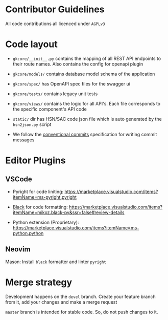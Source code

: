 # Contributor Guidelines

All code contributions all licenced under `AGPLv3`

# Code layout

- `gkcore/__init__.py` contains the mapping of all REST API endpoints to their route names. Also contains the config for openapi plugin

- `gkcore/models/` contains database model schema of the application

- `gkcore/spec/` has OpenAPI spec files for the swagger ui

- `gkcore/tests/` contains legacy unit tests

- `gkcore/views/` contains the logic for all API's. Each file corresponds to the specific component's API code

- `static/` dir has HSN/SAC code json file which is auto generated by the `hsn2json.py` script

- We follow the [conventional commits](https://www.conventionalcommits.org/en/v1.0.0/) specification for writing commit messages

# Editor Plugins

## VSCode

- Pyright for code liniting: https://marketplace.visualstudio.com/items?itemName=ms-pyright.pyright

- [Black](https://pypi.org/project/black/) for code formatting: https://marketplace.visualstudio.com/items?itemName=mikoz.black-py&ssr=false#review-details

- Python extension (Proprietary): https://marketplace.visualstudio.com/items?itemName=ms-python.python

## Neovim

Mason: Install `black` formatter and linter `pyright`

# Merge strategy

Development happens on the `devel` branch. Create your feature branch from it, add your changes and make a merge request

`master` branch is intended for stable code. So, do not push changes to it.
